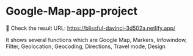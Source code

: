 # Google-Map-app-project
:round_pushpin: Check the result URL: https://blissful-davinci-3d502a.netlify.app/

It shows several functions which are Google Map, Markers, Infowindow, Filter, Geolocation, Geocoding, Directions, Travel mode, Design
